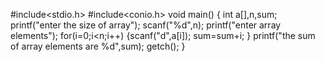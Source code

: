 #include<stdio.h>
#include<conio.h>
void main()
{
int a[],n,sum;
printf("enter the size of array");
scanf("%d",n);
printf("enter array elements");
for(i=0;i<n;i++)
{scanf("d",a[i]);
sum=sum+i;
}
printf("the sum of array elements are %d",sum);
getch();
}
